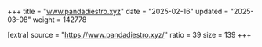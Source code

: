 +++
title = "www.pandadiestro.xyz"
date = "2025-02-16"
updated = "2025-03-08"
weight = 142778

[extra]
source = "https://www.pandadiestro.xyz/"
ratio = 39
size = 139
+++
